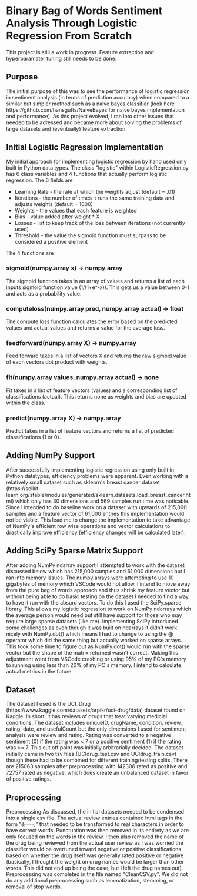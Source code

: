 <h1>Binary Bag of Words Sentiment Analysis Through Logistic Regression From Scratch</h1>

This project is still a work in progress. Feature extraction and hyperparamater tuning still needs to be done.

<h2>Purpose</h2>
The initial purpose of this was to see the performance of logistic regression in sentiment analysis (in terms of prediction 
accuracy) when compared to a similar but simpler method such as a naive bayes classifier (look here https://github.com/hansgutts/NaiveBayes 
for naive bayes implementation and performance). As this project evolved, I ran into other issues that needed to be adressed and 
became more about solving the problems of large datasets and (eventually) feature extraction.

<h2>Initial Logistic Regression Implementation</h2>
My initial approach for implementing logistic regression by hand used only built in Python data types. The class "logistic" within
LogisticRegression.py has 6 class variables and 4 functions that actually perform logistic regression. The 6 fields are 
<ul>
  <li>Learning Rate - the rate at which the weights adjust (default = .01) </li>
  <li>Iterations - the number of times it runs the same training data and adjusts weights (default = 1000)</li>
  <li>Weights - the values that each feature is weighted</li>
  <li>Bias - value added after weight * X</li>
  <li>Losses - list to keep track of the loss between iterations (not currently used)</li>
  <li>Threshold - the value the sigmoid function must surpass to be considered a positive element</li>
</ul>

The 4 functions are

<h3>sigmoid(numpy.array x) -> numpy.array</h3>
The sigmoid function takes in an array of values and returns a list of each inputs sigmoid function value (1/(1+e^-x)).
This gets us a value between 0-1 and acts as a probability value.

<h3>computeloss(numpy.array pred, numpy.array actual) -> float</h3>
The compute loss function calculates the error based on the predicted values and actual values and returns a value for the average loss. 

<h3>feedforward(numpy.array X) -> numpy.array</h3>
Feed forward takes in a list of vectors X and returns the raw sigmoid value of each vectors dot product with weights.

<h3>fit(numpy.array values, numpy.array actual) -> none</h3>
Fit takes in a list of feature vectors (values) and a corresponding list of classifications (actual). This returns none as weights and 
bias are updated within the class.

<h3>predict(numpy.array X) -> numpy.array</h3>
Predict takes in a list of feature vectors and returns a list of predicted classifications (1 or 0). 

<h2>Adding NumPy Support</h2>
After successfully implementing logistic regression using only built in Python datatypes, efficiency problems were apparent. Even working with
a relatively small dataset such as sklearn's breast cancer dataset (https://scikit-learn.org/stable/modules/generated/sklearn.datasets.load_breast_cancer.html)
which only has 30 dimensions and 569 samples run time was noticable. Since I intended to do baseline work on a dataset with upwards of 215,000 
samples and a feature vector of 61,000 entries this implementation would not be viable. This lead me to change the implementation to take advantage 
of NumPy's efficient row wise operations and vector calculations to drastically improve efficiency (efficiency changes will be calculated later).

<h2>Adding SciPy Sparse Matrix Support</h2>
After adding NumPy ndarray support I attempted to work with the dataset discussed below which has 215,000 samples and 61,000 dimensions but I ran
into memory issues. The numpy arrays were attempting to use 10 gigabytes of memory which VSCode would not allow. I intend to move away
from the pure bag of words approach and thus shrink my feature vector but without being able to do basic testing on the dataset I needed to find a
way to have it run with the absurd vectors. To do this I used the SciPy.sparse library. This allows my logistic regression to work on NumPy ndarrays which the 
average person would need but still have support for those who may require large sparse datasets (like me). Implementing SciPy introduced some 
challenges as even though it was built on ndarrays it didn't work nicely with NumPy.dot() which means I had to change to using the @ operator which
did the same thing but actually worked on sparse arrays. This took some time to figure out as NumPy.dot() would run with the sparse vector but the 
shape of the matrix returned wasn't correct. Making this adjustment went from VSCode crashing or using 95% of my PC's memory to running using less 
than 20% of my PC's memory. I intend to calculate actual metrics in the future.

<h2>Dataset</h2>
The dataset I used is the UCI_Drug (https://www.kaggle.com/datasets/arpikr/uci-drug/data) dataset found on Kaggle. In short, 
it has reviews of drugs that treat varying medicial conditions. The dataset includes uniqueID, drugName, condition, review, 
rating, date, and usefulCount but the only dimensions I used for sentiment analysis were review and rating. Rating was converted 
to a negative sentiment (0) if the rating was < 7 or a positive sentiment (1) if the rating was >= 7. This cut off point was 
initially arbitrarially decided. The dataset initially came in two tsv files (UCIdrug_test.csv and UCIdrug_train.csv) though 
these had to be combined for different training/testing splits. There are 215063 samples after preprocessing with 142306 rated 
as positive and 72757 rated as negative, which does create an unbalanced dataset in favor of positive ratings. 

<h2>Preprocessing</h2>
Preprocessing
As discussed, the initial datasets needed to be condensed into a single csv file. The actual review entries contained html tags 
in the form "&----;" that needed to be transformed to real characters in order to have correct words. Punctuation was then removed 
in its entirety as we are only focused on the words in the review. I then also removed the name of the drug being reviewed from 
the actual user review as I was worried the classifier would be overtuned toward negative or positive classifications based on 
whether the drug itself was generally rated positive or negative (basically, I thought the weight on drug names would be larger 
than other words. This did not end up being the case, but I left the drug names out). Preprocessing was completed in the file named 
"CleanCSV.py". We did not do any additional preprocessing such as lemmatization, stemming, or removal of stop words. 

